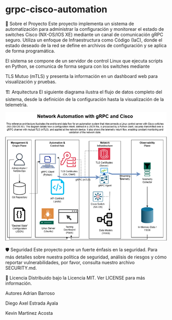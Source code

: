 # grpc-cisco-automation
📖 Sobre el Proyecto
Este proyecto implementa un sistema de automatización para administrar la configuración y monitorear el estado de switches Cisco (NX-OS/IOS XE) mediante un canal de comunicación gRPC seguro. Utiliza un enfoque de Infraestructura como Código (IaC), donde el estado deseado de la red se define en archivos de configuración y se aplica de forma programática. 

El sistema se compone de un servidor de control Linux que ejecuta scripts en Python, se comunica de forma segura con los switches mediante 

TLS Mutuo (mTLS) y presenta la información en un dashboard web para visualización y pruebas. 

🏗️ Arquitectura
El siguiente diagrama ilustra el flujo de datos completo del sistema, desde la definición de la configuración hasta la visualización de la telemetría.

![Diagrama de Arquitectura](diagram.png)


🛡️ Seguridad
Este proyecto pone un fuerte énfasis en la seguridad. Para más detalles sobre nuestra política de seguridad, análisis de riesgos y cómo reportar vulnerabilidades, por favor, consulta nuestro archivo SECURITY.md.

📄 Licencia
Distribuido bajo la Licencia MIT. Ver LICENSE para más información.

Autores
Adrian Barroso 

Diego Axel Estrada Ayala 

Kevin Martinez Acosta 
